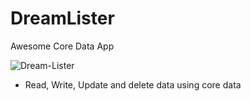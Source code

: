 # DreamLister

Awesome Core Data App

![Dream-Lister](https://user-images.githubusercontent.com/46874509/62084903-a1a11500-b25a-11e9-8534-98c54f508973.gif)

* Read, Write, Update and delete data using core data
